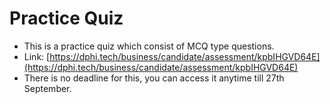 # Practice Quiz

* This is a practice quiz which consist of MCQ type questions.
* Link: [https://dphi.tech/business/candidate/assessment/kpbIHGVD64E](https://dphi.tech/business/candidate/assessment/kpbIHGVD64E)
* There is no deadline for this, you can access it anytime till 27th September.

